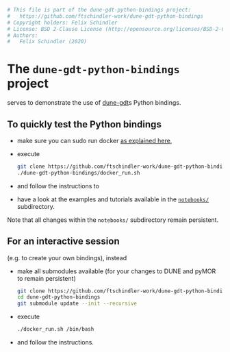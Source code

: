 ```bash
# This file is part of the dune-gdt-python-bindings project:
#   https://github.com/ftschindler-work/dune-gdt-python-bindings
# Copyright holders: Felix Schindler
# License: BSD 2-Clause License (http://opensource.org/licenses/BSD-2-Clause)
# Authors:
#   Felix Schindler (2020)
```

# The `dune-gdt-python-bindings` project

serves to demonstrate the use of [dune-gdt](https://github.com/dune-community/dune-gdt)s Python bindings.

## To quickly test the Python bindings

* make sure you can sudo run docker [as explained here](https://github.com/dune-community/Dockerfiles),

* execute

  ```bash
  git clone https://github.com/ftschindler-work/dune-gdt-python-bindings.git
  ./dune-gdt-python-bindings/docker_run.sh
  ```

* and follow the instructions to

* have a look at the examples and tutorials available in the [`notebooks/`](https://github.com/ftschindler-work/dune-gdt-python-bindings/tree/master/notebooks) subdirectory.

Note that all changes within the `notebooks/` subdirectory remain persistent.

## For an interactive session

(e.g. to create your own bindings), instead

* make all submodules available (for your changes to DUNE and pyMOR to remain persistent)

  ```bash
  git clone https://github.com/ftschindler-work/dune-gdt-python-bindings.git
  cd dune-gdt-python-bindings
  git submodule update --init --recursive
  ```

* execute
  
  ```bash
  ./docker_run.sh /bin/bash
  ```

* and follow the instructions.
